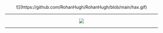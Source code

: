 <div align="center">
![](https://github.com/RohanHugh/RohanHugh/blob/main/hax.gif)
<hr>
  <a href="https://github.com/RohanHugh"><img src="https://komarev.com/ghpvc/?username=RohanHugh&color=brightgreen&style=for-the-badge"/><a/>
<hr>
</div>

